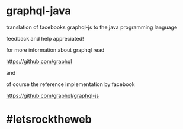 # graphql-java
translation of facebooks graphql-js to the java programming language

feedback and help appreciated!

for more information about graphql read

https://github.com/graphql

and 

of course the reference implementation by facebook

https://github.com/graphql/graphql-js

# #letsrocktheweb


